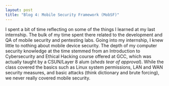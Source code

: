 ```yaml
---
layout: post
title: "Blog 4: Mobile Security Framework (MobSF)"
---
```


I spent a bit of time reflecting on some of the things I learned at my last internship. The bulk of my time spent there related to the development and QA of mobile security and pentesting labs. Going into my internship, I knew little to nothing about mobile device security. The depth of my computer security knowledge at the time stemmed from an Introduction to Cybersecurity and Ethical Hacking course offered at GCC, which was actually taught by a CSUN/Layer 8 alum (*sheds tear of approval*). While the class covered the basics such as Linux system permissions, LAN and WAN security measures, and basic attacks (think dictionary and brute forcing), we never really covered mobile security.

